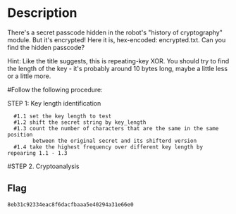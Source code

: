 # Description
There's a secret passcode hidden in the robot's "history of cryptography" module. But it's encrypted! Here it is, hex-encoded: encrypted.txt. Can you find the hidden passcode?

Hint:
Like the title suggests, this is repeating-key XOR. You should try to find the length of the key - it's probably around 10 bytes long, maybe a little less or a little more.

#Follow the following procedure:

STEP 1: Key length identification

      #1.1 set the key length to test
      #1.2 shift the secret string by key_length
      #1.3 count the number of characters that are the same in the same position
            between the original secret and its shifterd version
      #1.4 take the highest frequency over different key length by repearing 1.1 - 1.3


#STEP 2. Cryptoanalysis


## Flag
```plain
8eb31c92334eac8f6dacfbaaa5e40294a31e66e0
```
